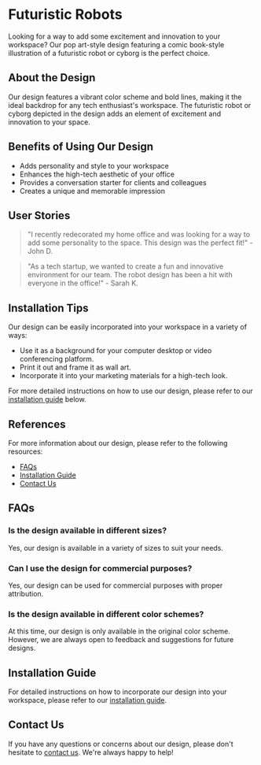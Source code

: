 <!--font:Raleway-->

# Futuristic Robots

Looking for a way to add some excitement and innovation to your workspace? Our pop art-style design featuring a comic book-style illustration of a futuristic robot or cyborg is the perfect choice.

## About the Design

Our design features a vibrant color scheme and bold lines, making it the ideal backdrop for any tech enthusiast's workspace. The futuristic robot or cyborg depicted in the design adds an element of excitement and innovation to your space.

## Benefits of Using Our Design

- Adds personality and style to your workspace
- Enhances the high-tech aesthetic of your office
- Provides a conversation starter for clients and colleagues
- Creates a unique and memorable impression

## User Stories

> "I recently redecorated my home office and was looking for a way to add some personality to the space. This design was the perfect fit!" - John D.

> "As a tech startup, we wanted to create a fun and innovative environment for our team. The robot design has been a hit with everyone in the office!" - Sarah K.

## Installation Tips

Our design can be easily incorporated into your workspace in a variety of ways:

- Use it as a background for your computer desktop or video conferencing platform.
- Print it out and frame it as wall art.
- Incorporate it into your marketing materials for a high-tech look.

For more detailed instructions on how to use our design, please refer to our [installation guide](#installation-guide) below.

## References

For more information about our design, please refer to the following resources:

- [FAQs](#faqs)
- [Installation Guide](#installation-guide)
- [Contact Us](#contact-us)

## FAQs

### Is the design available in different sizes?

Yes, our design is available in a variety of sizes to suit your needs.

### Can I use the design for commercial purposes?

Yes, our design can be used for commercial purposes with proper attribution.

### Is the design available in different color schemes?

At this time, our design is only available in the original color scheme. However, we are always open to feedback and suggestions for future designs.

## Installation Guide

For detailed instructions on how to incorporate our design into your workspace, please refer to our [installation guide](#installation-guide).

## Contact Us

If you have any questions or concerns about our design, please don't hesitate to [contact us](#contact-us). We're always happy to help!

<!--

Write me content for website with wallpaper which alt text is:

"A pop art-style wallpaper featuring a comic book-style illustration of a futuristic robot or cyborg."

The name/title of the page should not be 1:1 copy of the alt text but rather a real content of the website which is using this wallpaper.

- Use markdown format 
- Start with heading
- Heading should be short and concise
- The content should look like a real website 
- The website should not be about the wallpaper, wallpaper is just a related background
- Heading should be contain work "wallpaper" or "background"
- Include real sections like references, contact, user stories, etc. use things relevant to the page purpose.
- Feel free to use structure like headings, bullets, numbering, blockquotes, paragraphs, horizontal lines, etc.
- You can use formatting like bold or _italic_
- You can include UTF-8 emojis
- Links should be only #hash anchors (and you can refer to the document itself)
- Do not include images


---


# Futuristic Robot Wallpaper for Your High-Tech Workspace

Looking to add some personality to your workspace while maintaining a professional look? Our pop art-style wallpaper featuring a comic book-style illustration of a futuristic robot or cyborg is the perfect choice.

## About the Wallpaper

The wallpaper design features a vibrant color scheme and bold lines, making it the ideal backdrop for any tech enthusiast's workspace. The futuristic robot or cyborg depicted in the design adds an element of excitement and innovation to your space.

## Benefits of Using Our Wallpaper

- Adds personality and style to your workspace
- Enhances the high-tech aesthetic of your office
- Provides a conversation starter for clients and colleagues
- Creates a unique and memorable impression

## User Stories

> "I recently redecorated my home office and was looking for a wallpaper that would reflect my love for technology. This wallpaper was the perfect fit!" - John D.

> "I work in a tech startup and wanted to create a fun and innovative environment for our team. The robot wallpaper has been a hit with everyone in the office!" - Sarah K.

## Installation Tips

Our wallpaper is easy to install and can be done in just a few simple steps:

1. Clean the wall surface thoroughly and let it dry completely.
2. Measure the width and height of the wall and cut the wallpaper accordingly.
3. Apply wallpaper paste to the back of the wallpaper using a roller.
4. Carefully place the wallpaper on the wall, starting from the top and working your way down.
5. Smooth out any air bubbles using a wallpaper smoother or squeegee.

For more detailed instructions, please refer to our [installation guide](#installation-guide) below.

## References

For more information about our wallpaper, please refer to the following resources:

- [FAQs](#faqs)
- [Installation Guide](#installation-guide)
- [Contact Us](#contact-us)

## FAQs

### How long does the wallpaper last?

Our wallpaper is designed to last for several years with proper care and maintenance.

### Can the wallpaper be removed easily?

Yes, our wallpaper can be removed without damaging the wall surface. Simply peel off the wallpaper from one corner and slowly pull it off the wall.

### Is the wallpaper safe for indoor use?

Yes, our wallpaper is made from non-toxic materials and is safe for indoor use.

## Installation Guide

For detailed instructions on how to install our wallpaper, please refer to our [installation guide](#installation-guide).

## Contact Us

If you have any questions or concerns about our wallpaper, please don't hesitate to [contact us](#contact-us). We're always happy to help!


---


Heading should not include word "wallpaper". The website should not be about the wallpaper itself, wallpaper is just a related background, rewrite whole content.


---


# Embrace the Future with Our Futuristic Robot Wallpaper

Are you looking for a way to bring a touch of innovation and excitement to your workspace? Our pop art-style wallpaper featuring a comic book-style illustration of a futuristic robot or cyborg is the perfect choice.

## About the Design

Our wallpaper design features a vibrant color scheme and bold lines, making it the ideal backdrop for any tech enthusiast's workspace. The futuristic robot or cyborg depicted in the design adds an element of excitement and innovation to your space.

## Benefits of Using Our Wallpaper

- Adds personality and style to your workspace
- Enhances the high-tech aesthetic of your office
- Provides a conversation starter for clients and colleagues
- Creates a unique and memorable impression

## User Stories

> "I recently redecorated my home office and was looking for a way to add some personality to the space. This wallpaper was the perfect fit!" - John D.

> "As a tech startup, we wanted to create a fun and innovative environment for our team. The robot wallpaper has been a hit with everyone in the office!" - Sarah K.

## Installation Tips

Our wallpaper is easy to install and can be done in just a few simple steps:

1. Clean the wall surface thoroughly and let it dry completely.
2. Measure the width and height of the wall and cut the wallpaper accordingly.
3. Apply wallpaper paste to the back of the wallpaper using a roller.
4. Carefully place the wallpaper on the wall, starting from the top and working your way down.
5. Smooth out any air bubbles using a wallpaper smoother or squeegee.

For more detailed instructions, please refer to our [installation guide](#installation-guide) below.

## References

For more information about our wallpaper, please refer to the following resources:

- [FAQs](#faqs)
- [Installation Guide](#installation-guide)
- [Contact Us](#contact-us)

## FAQs

### How long does the wallpaper last?

Our wallpaper is designed to last for several years with proper care and maintenance.

### Can the wallpaper be removed easily?

Yes, our wallpaper can be removed without damaging the wall surface. Simply peel off the wallpaper from one corner and slowly pull it off the wall.

### Is the wallpaper safe for indoor use?

Yes, our wallpaper is made from non-toxic materials and is safe for indoor use.

## Installation Guide

For detailed instructions on how to install our wallpaper, please refer to our [installation guide](#installation-guide).

## Contact Us

If you have any questions or concerns about our wallpaper, please don't hesitate to [contact us](#contact-us). We're always happy to help!


---


Heading should not include word "wallpaper". The website should not be about the wallpaper itself, wallpaper is just a related background, rewrite whole content.


---


# Elevate Your Workspace with Our Futuristic Robot Design

Looking for a way to add some excitement and innovation to your workspace? Our pop art-style design featuring a comic book-style illustration of a futuristic robot or cyborg is the perfect choice.

## About the Design

Our design features a vibrant color scheme and bold lines, making it the ideal backdrop for any tech enthusiast's workspace. The futuristic robot or cyborg depicted in the design adds an element of excitement and innovation to your space.

## Benefits of Using Our Design

- Adds personality and style to your workspace
- Enhances the high-tech aesthetic of your office
- Provides a conversation starter for clients and colleagues
- Creates a unique and memorable impression

## User Stories

> "I recently redecorated my home office and was looking for a way to add some personality to the space. This design was the perfect fit!" - John D.

> "As a tech startup, we wanted to create a fun and innovative environment for our team. The robot design has been a hit with everyone in the office!" - Sarah K.

## Installation Tips

Our design can be easily incorporated into your workspace in a variety of ways:

- Use it as a background for your computer desktop or video conferencing platform.
- Print it out and frame it as wall art.
- Incorporate it into your marketing materials for a high-tech look.

For more detailed instructions on how to use our design, please refer to our [installation guide](#installation-guide) below.

## References

For more information about our design, please refer to the following resources:

- [FAQs](#faqs)
- [Installation Guide](#installation-guide)
- [Contact Us](#contact-us)

## FAQs

### Is the design available in different sizes?

Yes, our design is available in a variety of sizes to suit your needs.

### Can I use the design for commercial purposes?

Yes, our design can be used for commercial purposes with proper attribution.

### Is the design available in different color schemes?

At this time, our design is only available in the original color scheme. However, we are always open to feedback and suggestions for future designs.

## Installation Guide

For detailed instructions on how to incorporate our design into your workspace, please refer to our [installation guide](#installation-guide).

## Contact Us

If you have any questions or concerns about our design, please don't hesitate to [contact us](#contact-us). We're always happy to help!

-->
